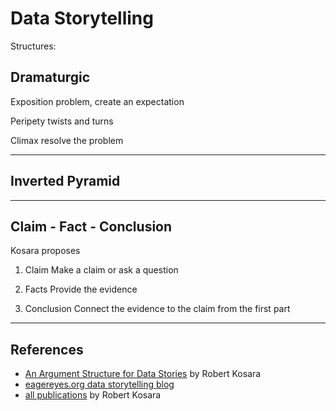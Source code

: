 
# Data Storytelling

Structures:

## Dramaturgic

Exposition
problem, create an expectation

Peripety
twists and turns

Climax
resolve the problem

----

## Inverted Pyramid

----

## Claim - Fact - Conclusion

Kosara proposes 

1. Claim
Make a claim or ask a question

2. Facts
Provide the evidence

3. Conclusion
Connect the evidence to the claim from the first part
---

## References

* [An Argument Structure for Data Stories](https://kosara.net/publications/Kosara-EuroVis-2017.html) by Robert Kosara
* [eagereyes.org data storytelling blog](https://eagereyes.org/)
* [all publications](https://kosara.net/publications.html) by Robert Kosara

